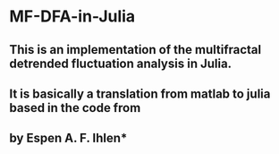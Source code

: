 # MF-DFA-in-Julia
## This is an implementation of the multifractal detrended fluctuation analysis in Julia.
## It is basically a translation from matlab to julia based in the code from  <Introduction to multifractal detrended fluctuation analysis in Matlab>
## by Espen A. F. Ihlen*



